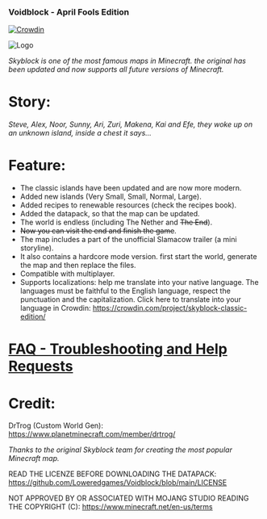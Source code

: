 ### Voidblock - April Fools Edition

[![Crowdin](https://badges.crowdin.net/skyblock-classic-edition/localized.svg)](https://crowdin.com/project/skyblock-classic-edition)

![Logo](https://github.com/user-attachments/assets/e9622075-a83e-44e8-9683-da2e90a1b7c9)

_Skyblock is one of the most famous maps in Minecraft. the original has been updated and now supports all future versions of Minecraft._

# Story:

_Steve, Alex, Noor, Sunny, Ari, Zuri, Makena, Kai and Efe, they woke up on an unknown island, inside a chest it says..._

# Feature:

- The classic islands have been updated and are now more modern.
- Added new islands (Very Small, Small, Normal, Large).
- Added recipes to renewable resources (check the recipes book).
- Added the datapack, so that the map can be updated.
- The world is endless (including The Nether and ~~The End~~).
- ~~Now you can visit the end and finish the game~~.
- The map includes a part of the unofficial Slamacow trailer (a mini storyline).
- It also contains a hardcore mode version. first start the world, generate the map and then replace the files.
- Compatible with multiplayer.
- Supports localizations: help me translate into your native language. The languages must be faithful to the English language, respect the punctuation and the capitalization. Click here to translate into your language in Crowdin: https://crowdin.com/project/skyblock-classic-edition/

# [FAQ - Troubleshooting and Help Requests](https://discord.com/channels/960603544480780308/1255129836494655488)

# Credit:

DrTrog (Custom World Gen):
https://www.planetminecraft.com/member/drtrog/

_Thanks to the original Skyblock team for creating the most popular Minecraft map._

READ THE LICENZE BEFORE DOWNLOADING THE DATAPACK:
https://github.com/Loweredgames/Voidblock/blob/main/LICENSE

NOT APPROVED BY OR ASSOCIATED WITH MOJANG STUDIO READING THE COPYRIGHT (C):
https://www.minecraft.net/en-us/terms